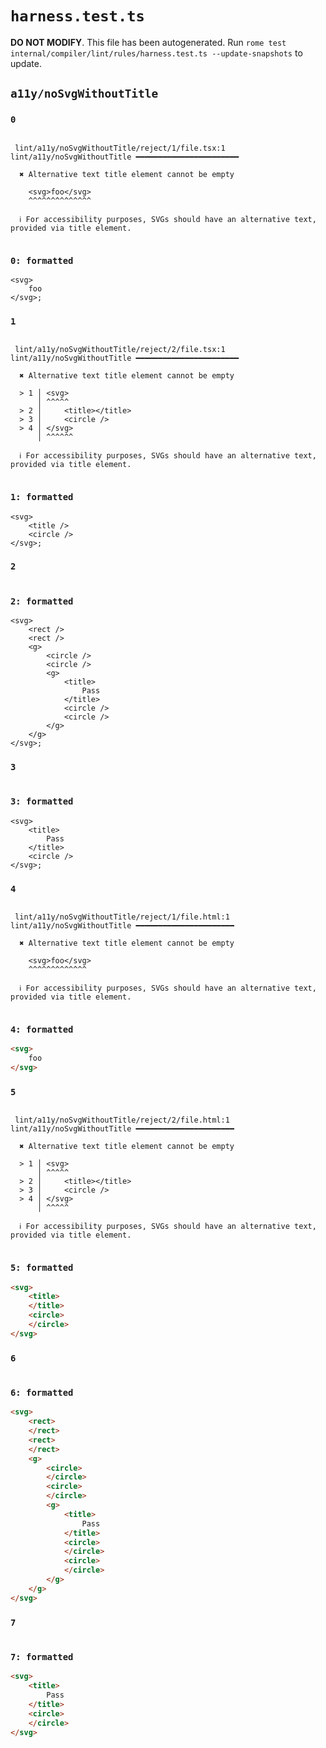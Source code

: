 # `harness.test.ts`

**DO NOT MODIFY**. This file has been autogenerated. Run `rome test internal/compiler/lint/rules/harness.test.ts --update-snapshots` to update.

## `a11y/noSvgWithoutTitle`

### `0`

```

 lint/a11y/noSvgWithoutTitle/reject/1/file.tsx:1 lint/a11y/noSvgWithoutTitle ━━━━━━━━━━━━━━━━━━━━━━━

  ✖ Alternative text title element cannot be empty

    <svg>foo</svg>
    ^^^^^^^^^^^^^^

  ℹ For accessibility purposes, SVGs should have an alternative text, provided via title element.


```

### `0: formatted`

```tsx
<svg>
	foo
</svg>;

```

### `1`

```

 lint/a11y/noSvgWithoutTitle/reject/2/file.tsx:1 lint/a11y/noSvgWithoutTitle ━━━━━━━━━━━━━━━━━━━━━━━

  ✖ Alternative text title element cannot be empty

  > 1 │ <svg>
      │ ^^^^^
  > 2 │     <title></title>
  > 3 │     <circle />
  > 4 │ </svg>
      │ ^^^^^^

  ℹ For accessibility purposes, SVGs should have an alternative text, provided via title element.


```

### `1: formatted`

```tsx
<svg>
	<title />
	<circle />
</svg>;

```

### `2`

```

```

### `2: formatted`

```tsx
<svg>
	<rect />
	<rect />
	<g>
		<circle />
		<circle />
		<g>
			<title>
				Pass
			</title>
			<circle />
			<circle />
		</g>
	</g>
</svg>;

```

### `3`

```

```

### `3: formatted`

```tsx
<svg>
	<title>
		Pass
	</title>
	<circle />
</svg>;

```

### `4`

```

 lint/a11y/noSvgWithoutTitle/reject/1/file.html:1 lint/a11y/noSvgWithoutTitle ━━━━━━━━━━━━━━━━━━━━━━

  ✖ Alternative text title element cannot be empty

    <svg>foo</svg>
    ^^^^^^^^^^^^^

  ℹ For accessibility purposes, SVGs should have an alternative text, provided via title element.


```

### `4: formatted`

```html
<svg>
	foo
</svg>

```

### `5`

```

 lint/a11y/noSvgWithoutTitle/reject/2/file.html:1 lint/a11y/noSvgWithoutTitle ━━━━━━━━━━━━━━━━━━━━━━

  ✖ Alternative text title element cannot be empty

  > 1 │ <svg>
      │ ^^^^^
  > 2 │     <title></title>
  > 3 │     <circle />
  > 4 │ </svg>
      │ ^^^^^

  ℹ For accessibility purposes, SVGs should have an alternative text, provided via title element.


```

### `5: formatted`

```html
<svg>
	<title>
	</title>
	<circle>
	</circle>
</svg>

```

### `6`

```

```

### `6: formatted`

```html
<svg>
	<rect>
	</rect>
	<rect>
	</rect>
	<g>
		<circle>
		</circle>
		<circle>
		</circle>
		<g>
			<title>
				Pass
			</title>
			<circle>
			</circle>
			<circle>
			</circle>
		</g>
	</g>
</svg>

```

### `7`

```

```

### `7: formatted`

```html
<svg>
	<title>
		Pass
	</title>
	<circle>
	</circle>
</svg>

```
